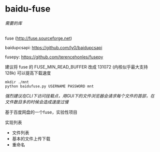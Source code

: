 baidu-fuse
==========

###### 需要的库
fuse (http://fuse.sourceforge.net)

baidupcsapi: https://github.com/ly0/baidupcsapi

fusepy: https://github.com/terencehonles/fusepy

建议将 fuse 的 FUSE_MIN_READ_BUFFER 改成 131072 (内核似乎最大支持128k)
可以提高下载速度

```Shell
mkdir ./mnt 
python baidufuse.py USERNAME PASSWORD mnt
```

*强烈建议在CLI下访问挂载点，用GUI下的文件浏览器会请求每个文件的首部，在文件数目多的时候会造成速度过慢*

基于百度网盘的一个fuse，实验性项目

实现列表 
* 文件列表
* 基本的文件上传下载
* 重命名

